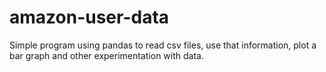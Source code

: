 # amazon-user-data
Simple program using pandas to read csv files, use that information, plot a bar graph and other experimentation with data.
